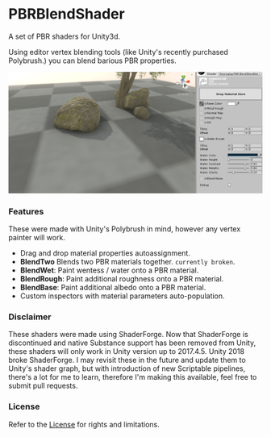 # PBRBlendShader
A set of PBR shaders for Unity3d.

Using editor vertex blending tools (like Unity's recently purchased Polybrush.) you can blend barious PBR properties.

<img src='/Documentation/WET01.gif'/>

### Features

These were made with Unity's Polybrush in mind, however any vertex painter will work.

* Drag and drop material properties autoassignment.
* **BlendTwo** Blends two PBR materials together. `currently broken`.
* **BlendWet**: Paint wentess / water onto a PBR material.
* **BlendRough**: Paint additional roughness onto a PBR material.
* **BlendBase**: Paint additional albedo onto a PBR material.
* Custom inspectors with material parameters auto-population.

### Disclaimer

These shaders were made using ShaderForge. Now that ShaderForge is discontinued and native Substance support has been removed from Unity, these shaders will only work in Unity version up to 2017.4.5. Unity 2018 broke ShaderForge. I may revisit these in the future and update them to Unity's shader graph, but with introduction of new Scriptable pipelines, there's a lot for me to learn, therefore I'm making this available, feel free to submit pull requests.

### License
Refer to the [License](LICENSE.md) for rights and limitations.